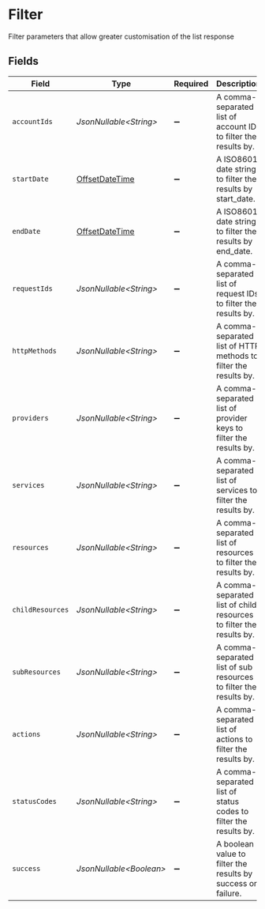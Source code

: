 # Filter

Filter parameters that allow greater customisation of the list response


## Fields

| Field                                                                                     | Type                                                                                      | Required                                                                                  | Description                                                                               | Example                                                                                   |
| ----------------------------------------------------------------------------------------- | ----------------------------------------------------------------------------------------- | ----------------------------------------------------------------------------------------- | ----------------------------------------------------------------------------------------- | ----------------------------------------------------------------------------------------- |
| `accountIds`                                                                              | *JsonNullable\<String>*                                                                   | :heavy_minus_sign:                                                                        | A comma-separated list of account IDs to filter the results by.                           | 45355976281015164504,45355976281015164505                                                 |
| `startDate`                                                                               | [OffsetDateTime](https://docs.oracle.com/javase/8/docs/api/java/time/OffsetDateTime.html) | :heavy_minus_sign:                                                                        | A ISO8601 date string to filter the results by start_date.                                | 2020-01-01T00:00:00.000Z                                                                  |
| `endDate`                                                                                 | [OffsetDateTime](https://docs.oracle.com/javase/8/docs/api/java/time/OffsetDateTime.html) | :heavy_minus_sign:                                                                        | A ISO8601 date string to filter the results by end_date.                                  | 2020-01-01T00:00:00.000Z                                                                  |
| `requestIds`                                                                              | *JsonNullable\<String>*                                                                   | :heavy_minus_sign:                                                                        | A comma-separated list of request IDs to filter the results by.                           | adbf752f-6457-4ddd-89b3-98ae2252b83b,adbf752f-6457-4ddd-89b3-98ae2252b83c                 |
| `httpMethods`                                                                             | *JsonNullable\<String>*                                                                   | :heavy_minus_sign:                                                                        | A comma-separated list of HTTP methods to filter the results by.                          | GET,POST                                                                                  |
| `providers`                                                                               | *JsonNullable\<String>*                                                                   | :heavy_minus_sign:                                                                        | A comma-separated list of provider keys to filter the results by.                         | ashby,greenhouse                                                                          |
| `services`                                                                                | *JsonNullable\<String>*                                                                   | :heavy_minus_sign:                                                                        | A comma-separated list of services to filter the results by.                              | hris,ats                                                                                  |
| `resources`                                                                               | *JsonNullable\<String>*                                                                   | :heavy_minus_sign:                                                                        | A comma-separated list of resources to filter the results by.                             | employees,users                                                                           |
| `childResources`                                                                          | *JsonNullable\<String>*                                                                   | :heavy_minus_sign:                                                                        | A comma-separated list of child resources to filter the results by.                       | documents,time-off                                                                        |
| `subResources`                                                                            | *JsonNullable\<String>*                                                                   | :heavy_minus_sign:                                                                        | A comma-separated list of sub resources to filter the results by.                         | documents,employees                                                                       |
| `actions`                                                                                 | *JsonNullable\<String>*                                                                   | :heavy_minus_sign:                                                                        | A comma-separated list of actions to filter the results by.                               | download,upload                                                                           |
| `statusCodes`                                                                             | *JsonNullable\<String>*                                                                   | :heavy_minus_sign:                                                                        | A comma-separated list of status codes to filter the results by.                          | 200,400                                                                                   |
| `success`                                                                                 | *JsonNullable\<Boolean>*                                                                  | :heavy_minus_sign:                                                                        | A boolean value to filter the results by success or failure.                              | true                                                                                      |